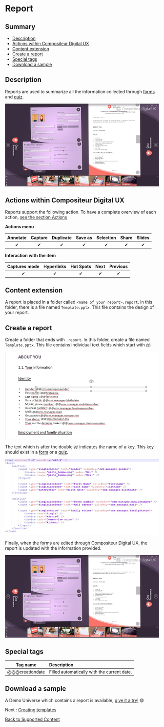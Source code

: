 # Report

## Summary
* [Description](#description)
* [Actions within Compositeur Digital UX](#actions-within-compositeur-digital-ux)
* [Content extension](#content-extension)
* [Create a report](#create-a-report)
* [Special tags](#special-tags)
* [Download a sample](#download-a-sample)

## Description

Reports are used to summarize all the information collected through [forms](form.md) and [quiz](quiz.md). 

![Report](../../img/content_report_ui.JPG)

## Actions within Compositeur Digital UX

Reports support the following action. To have a complete overview of each action, [see the section Actions](actions.md)

**Actions menu**

| Annotate | Capture  | Duplicate | Save as  | Selection | Share    | Slides   |
|:--------:|:--------:|:---------:|:--------:|:---------:|:--------:|:--------:|
| &#x2714; | &#x2714; | &#x2714;  | &#x2714; | &#x2714;  | &#x2714; | &#x2714; | 

**Interaction with the item**

| Captures mode | Hyperlinks | Hot Spots | Next     | Previous | 
|:-------------:|:----------:|:---------:|:--------:|:--------:|
| &#x2714;      | &#x2714;   | &#x2714;  | &#x2714; | &#x2714; |

## Content extension

A report is placed in a folder called `<name of your report>.report`. In this folder, there is a file named `Template.pptx`. This file contains the design of your report.

## Create a report

Create a folder that ends with `.report`. In this folder, create a file named `Template.pptx`. This file contains individual text fields which start with `@@`. 

![Report pptx](../../img/content_report_template.JPG)

The text which is after the double `@@` indicates the name of a key. This key should exist in a [form](form.md) or a [quiz](quiz.md).

![Report and forms](../../img/content_report_forms.JPG)

Finally, when the [forms](form.md) are edited through Compositeur Digital UX, the report is updated with the information provided.

![Report in ui](../../img/content_report_ui.JPG)

## Special tags

| Tag name | Description |
|:--------:|:------------|
| @@@creationdate | Filled automatically with the current date. |

## Download a sample

A Demo Universe which contains a report is available, [give it a try!](../Demo-Universe.zip) &#x1f604;

Next : [Creating templates](templates.md)

[Back to Supported Content](index.md)
